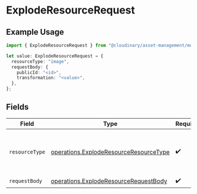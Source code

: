 # ExplodeResourceRequest

## Example Usage

```typescript
import { ExplodeResourceRequest } from "@cloudinary/asset-management/models/operations";

let value: ExplodeResourceRequest = {
  resourceType: "image",
  requestBody: {
    publicId: "<id>",
    transformation: "<value>",
  },
};
```

## Fields

| Field                                                                                            | Type                                                                                             | Required                                                                                         | Description                                                                                      |
| ------------------------------------------------------------------------------------------------ | ------------------------------------------------------------------------------------------------ | ------------------------------------------------------------------------------------------------ | ------------------------------------------------------------------------------------------------ |
| `resourceType`                                                                                   | [operations.ExplodeResourceResourceType](../../models/operations/exploderesourceresourcetype.md) | :heavy_check_mark:                                                                               | The type of resource to explode. Only "image" is supported.                                      |
| `requestBody`                                                                                    | [operations.ExplodeResourceRequestBody](../../models/operations/exploderesourcerequestbody.md)   | :heavy_check_mark:                                                                               | N/A                                                                                              |